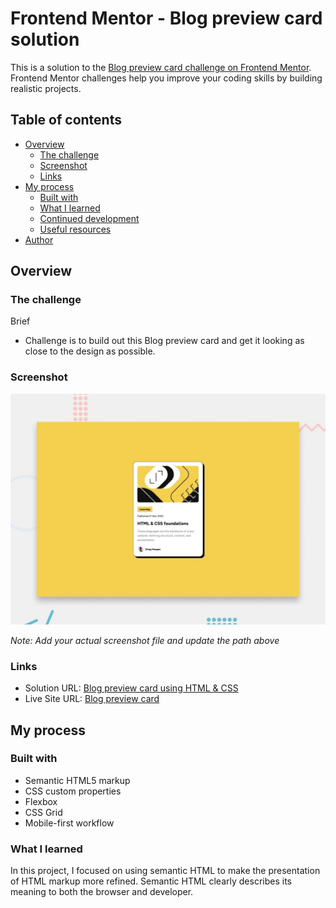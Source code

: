 # Frontend Mentor - Blog preview card solution

This is a solution to the [Blog preview card challenge on Frontend Mentor](https://www.frontendmentor.io/solutions/blog-preview-card-using-html-and-css-P1kOOz4yMZ). 
Frontend Mentor challenges help you improve your coding skills by building realistic projects.

## Table of contents

- [Overview](#overview)
  - [The challenge](#the-challenge)
  - [Screenshot](#screenshot)
  - [Links](#links)
- [My process](#my-process)
  - [Built with](#built-with)
  - [What I learned](#what-i-learned)
  - [Continued development](#continued-development)
  - [Useful resources](#useful-resources)
- [Author](#author)

## Overview

### The challenge
Brief
- Challenge is to build out this Blog preview card and get it looking as close to the design as possible.

### Screenshot

![](./preview.jpg)

*Note: Add your actual screenshot file and update the path above*

### Links

- Solution URL: [Blog preview card using HTML & CSS](https://www.frontendmentor.io/solutions/blog-preview-card-using-html-and-css-P1kOOz4yMZ)
- Live Site URL: [Blog preview card](https://kpm-frontendmentor.vercel.app/Getting_Started/blog-preview-card/index.html)

## My process

### Built with

- Semantic HTML5 markup
- CSS custom properties
- Flexbox
- CSS Grid
- Mobile-first workflow

### What I learned

In this project, I focused on using semantic HTML to make the presentation of HTML markup more refined. Semantic HTML clearly describes its meaning to both the browser and developer.
